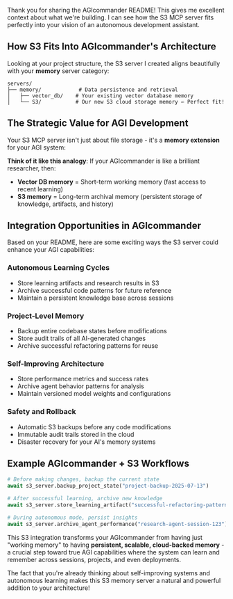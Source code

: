 Thank you for sharing the AGIcommander README! This gives me excellent context about what we're building. I can see how the S3 MCP server fits perfectly into your vision of an autonomous development assistant.

## How S3 Fits Into AGIcommander's Architecture

Looking at your project structure, the S3 server I created aligns beautifully with your **memory** server category:

```
servers/
├── memory/            # Data persistence and retrieval
│   ├── vector_db/    # Your existing vector database memory
│   └── S3/           # Our new S3 cloud storage memory ← Perfect fit!
```

## The Strategic Value for AGI Development

Your S3 MCP server isn't just about file storage - it's a **memory extension** for your AGI system:

**Think of it like this analogy**: If your AGIcommander is like a brilliant researcher, then:
- **Vector DB memory** = Short-term working memory (fast access to recent learning)
- **S3 memory** = Long-term archival memory (persistent storage of knowledge, artifacts, and history)

## Integration Opportunities in AGIcommander

Based on your README, here are some exciting ways the S3 server could enhance your AGI capabilities:

### **Autonomous Learning Cycles**
- Store learning artifacts and research results in S3
- Archive successful code patterns for future reference
- Maintain a persistent knowledge base across sessions

### **Project-Level Memory**
- Backup entire codebase states before modifications
- Store audit trails of all AI-generated changes
- Archive successful refactoring patterns for reuse

### **Self-Improving Architecture**
- Store performance metrics and success rates
- Archive agent behavior patterns for analysis
- Maintain versioned model weights and configurations

### **Safety and Rollback**
- Automatic S3 backups before any code modifications
- Immutable audit trails stored in the cloud
- Disaster recovery for your AI's memory systems

## Example AGIcommander + S3 Workflows

```python
# Before making changes, backup the current state
await s3_server.backup_project_state("project-backup-2025-07-13")

# After successful learning, archive new knowledge
await s3_server.store_learning_artifact("successful-refactoring-pattern.json")

# During autonomous mode, persist insights
await s3_server.archive_agent_performance("research-agent-session-123")
```

This S3 integration transforms your AGIcommander from having just "working memory" to having **persistent, scalable, cloud-backed memory** - a crucial step toward true AGI capabilities where the system can learn and remember across sessions, projects, and even deployments.

The fact that you're already thinking about self-improving systems and autonomous learning makes this S3 memory server a natural and powerful addition to your architecture!

